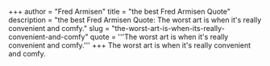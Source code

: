 +++
author = "Fred Armisen"
title = "the best Fred Armisen Quote"
description = "the best Fred Armisen Quote: The worst art is when it's really convenient and comfy."
slug = "the-worst-art-is-when-its-really-convenient-and-comfy"
quote = '''The worst art is when it's really convenient and comfy.'''
+++
The worst art is when it's really convenient and comfy.
